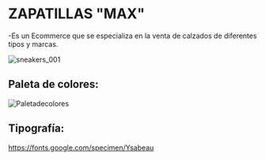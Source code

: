 # ZAPATILLAS "MAX"

-Es un Ecommerce que se especializa en la venta de calzados de diferentes tipos y marcas.



![sneakers_001](https://user-images.githubusercontent.com/131212076/234949683-e32baafa-65f7-402b-b329-708b56aa36d9.jpg)




## Paleta de colores:
![Paletadecolores](https://user-images.githubusercontent.com/131212076/234947353-e4925eef-47a8-427b-a569-7314484240dc.png)




## Tipografía:

https://fonts.google.com/specimen/Ysabeau

